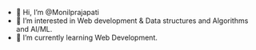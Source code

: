 - 👋 Hi, I’m @Monilprajapati
- 👀 I’m interested in Web development & Data structures and Algorithms and AI/ML.
- 🌱 I’m currently learning Web Development.

<!---
Monilprajapati/Monilprajapati is a ✨ special ✨ repository because its `README.md` (this file) appears on your GitHub profile.
You can click the Preview link to take a look at your changes.
--->
